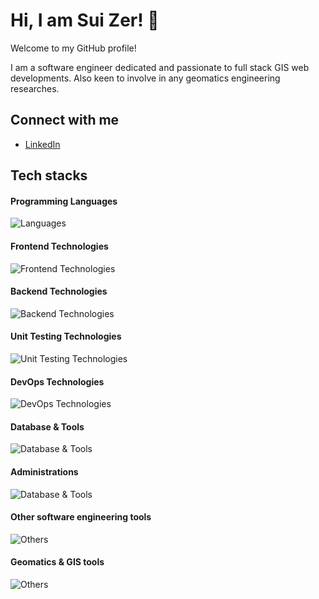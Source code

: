 # Hi, I am Sui Zer! 👋

Welcome to my GitHub profile!

I am a software engineer dedicated and passionate to full stack GIS web developments. Also keen to involve in any geomatics engineering researches.

## Connect with me
- [LinkedIn](https://www.linkedin.com/in/teysuizer1998)

## Tech stacks

#### Programming Languages
![Languages](https://skillicons.dev/icons?i=ts,js,python,css,html,matlab,octave,r,cpp,c,go)

#### Frontend Technologies
![Frontend Technologies](https://skillicons.dev/icons?i=react,nextjs,tailwind,vite,npm,yarn,qt)

#### Backend Technologies
![Backend Technologies](https://skillicons.dev/icons?i=django,flask,fastapi,redis,prisma,selenium)

#### Unit Testing Technologies
![Unit Testing Technologies](https://skillicons.dev/icons?i=vitest,jest)

#### DevOps Technologies
![DevOps Technologies](https://skillicons.dev/icons?i=docker,azure,gitlab,githubactions,ansible,nginx,gcp)

#### Database & Tools
![Database & Tools](https://skillicons.dev/icons?i=postgres,mysql,mongodb,sqlite)

#### Administrations
![Database & Tools](https://skillicons.dev/icons?i=redhat,windows,ubuntu,linux,bash,powershell)

#### Other software engineering tools
![Others](https://skillicons.dev/icons?i=git,github,netlify,vercel,heroku,anaconda,vscode,sublime,vim,visualstudio,cmake,postman,opencv,notion)

#### Geomatics & GIS tools
![Others](https://skillicons.dev/icons?i=autocad,sketchup)
